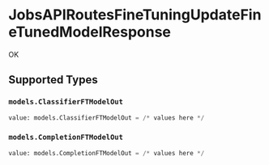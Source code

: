 # JobsAPIRoutesFineTuningUpdateFineTunedModelResponse

OK


## Supported Types

### `models.ClassifierFTModelOut`

```python
value: models.ClassifierFTModelOut = /* values here */
```

### `models.CompletionFTModelOut`

```python
value: models.CompletionFTModelOut = /* values here */
```


